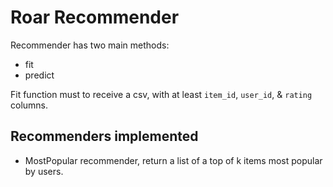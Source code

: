 # Roar Recommender

Recommender has two main methods:

- fit
- predict

Fit function must to receive a csv, with at least `item_id`, `user_id`, & `rating` columns.

##  Recommenders implemented

- MostPopular recommender, return a list of a top of k items most popular by users.